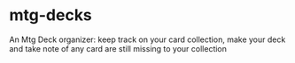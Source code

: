 # mtg-decks
An Mtg Deck organizer: keep track on your card collection, make your deck and take note of any card are still missing to your collection 

